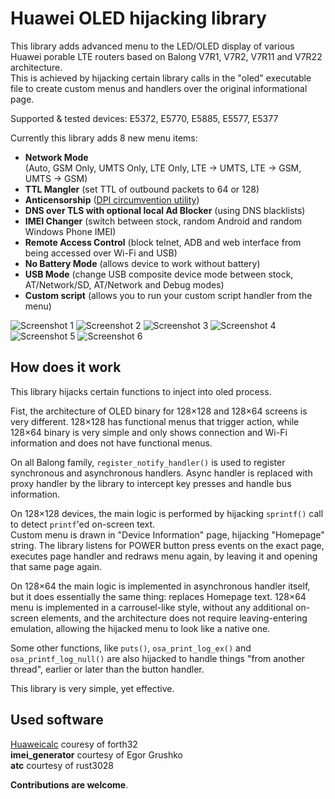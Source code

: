 Huawei OLED hijacking library
=============================

This library adds advanced menu to the LED/OLED display of various Huawei porable LTE routers based on Balong V7R1, V7R2, V7R11 and V7R22 architecture.  
This is achieved by hijacking certain library calls in the "oled" executable file to create custom menus and handlers over the original informational page.

Supported & tested devices: E5372, E5770, E5885, E5577, E5377

Currently this library adds 8 new menu items:

* **Network Mode**  
 (Auto, GSM Only, UMTS Only, LTE Only, LTE -> UMTS, LTE -> GSM, UMTS -> GSM)
* **TTL Mangler** (set TTL of outbound packets to 64 or 128)
* **Anticensorship** ([DPI circumvention utility](https://github.com/bol-van/zapret))
* **DNS over TLS with optional local Ad Blocker** (using DNS blacklists)
* **IMEI Changer** (switch between stock, random Android and random Windows Phone IMEI)
* **Remote Access Control** (block telnet, ADB and web interface from being accessed over Wi-Fi and USB)
* **No Battery Mode** (allows device to work without battery)
* **USB Mode** (change USB composite device mode between stock, AT/Network/SD, AT/Network and Debug modes)
* **Custom script** (allows you to run your custom script handler from the menu)

![Screenshot 1](https://i.imgur.com/LioaPph.png) ![Screenshot 2](https://i.imgur.com/Z8UlVX4.png) ![Screenshot 3](https://i.imgur.com/mDXC7Yc.png) ![Screenshot 4](https://i.imgur.com/nR6fORk.png) ![Screenshot 5](https://i.imgur.com/hDS5V3O.png) ![Screenshot 6](https://i.imgur.com/ekUsutI.png)

## How does it work
This library hijacks certain functions to inject into oled process.

Fist, the architecture of OLED binary for 128×128 and 128×64 screens is very different. 128×128 has functional menus that trigger action, while 128×64 binary is very simple and only shows connection and Wi-Fi information and does not have functional menus.

On all Balong family, `register_notify_handler()` is used to register synchronous and asynchronous handlers. Async handler is replaced with proxy handler by the library to intercept key presses and handle bus information.  

On 128×128 devices, the main logic is performed by hijacking `sprintf()` call to detect `printf`'ed on-screen text.  
Custom menu is drawn in "Device Information" page, hijacking "Homepage" string. The library listens for POWER button press events on the exact page, executes page handler and redraws menu again, by leaving it and opening that same page again.  

On 128×64 the main logic is implemented in asynchronous handler itself, but it does essentially the same thing: replaces Homepage text. 128×64 menu is implemented in a carrousel-like style, without any additional on-screen elements, and the architecture does not require leaving-entering emulation, allowing the hijacked menu to look like a native one.

Some other functions, like `puts()`, `osa_print_log_ex()` and `osa_printf_log_null()` are also hijacked to handle things "from another thread", earlier or later than the button handler.

This library is very simple, yet effective.

## Used software

[Huaweicalc](https://github.com/forth32/huaweicalc) couresy of forth32  
**imei_generator** courtesy of Egor Grushko  
**atc** courtesy of rust3028

**Contributions are welcome**.
